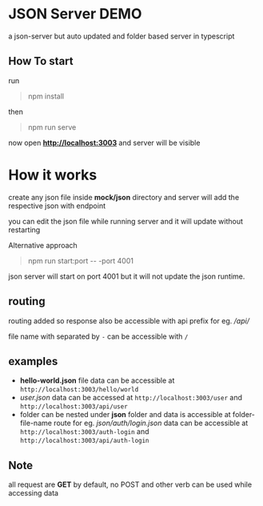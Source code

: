 # JSON Server DEMO

a json-server but auto updated and folder based server in typescript

## How To start

run

> npm install

then

> npm run serve

now open **<http://localhost:3003>** and server will be visible

# How it works

create any json file inside **mock/json** directory and server will add the respective json with endpoint

you can edit the json file while running server and it will update without restarting

Alternative approach

> npm run start:port -- -port 4001

json server will start on port 4001 but it will not update the json runtime.

## routing

routing added so response also be accessible with api prefix for eg. _/api/<file-name>_

file name with separated by `-` can be accessible with `/`

## examples

- **hello-world.json** file data can be accessible at `http://localhost:3003/hello/world`
- _user.json_ data can be accessed at `http://localhost:3003/user` and `http://localhost:3003/api/user`
- folder can be nested under **json** folder and data is accessible at folder-file-name route
  for eg. _json/auth/login.json_ data can be accessible at
  `http://localhost:3003/auth-login` and `http://localhost:3003/api/auth-login`

## Note

all request are **GET** by default, no POST and other verb can be used while accessing data
